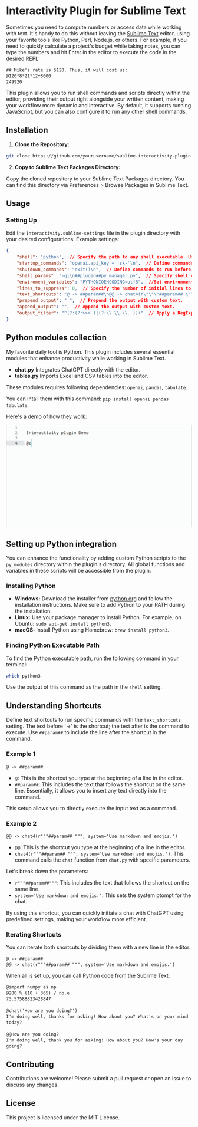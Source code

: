 # Interactivity Plugin for Sublime Text

Sometimes you need to compute numbers or access data while working with text. It's handy to do this without leaving the [Sublime Text](https://www.sublimetext.com/) editor, using your favorite tools like Python, Perl, Node.js, or others.
For example, if you need to quickly calculate a project's budget while taking notes, you can type the numbers and hit Enter in the editor to execute the code in the desired REPL:
```plaintext
## Mike's rate is $120. Thus, it will cost us:
@120*8*21*12+8000
249920
```

This plugin allows you to run shell commands and scripts directly within the editor, providing their output right alongside your written content, making your workflow more dynamic and interactive.
By default, it supports running JavaScript, but you can also configure it to run any other shell commands.

## Installation

1. **Clone the Repository:**

```bash
git clone https://github.com/yourusername/sublime-interactivity-plugin.git
```

2. **Copy to Sublime Text Packages Directory:**

Copy the cloned repository to your Sublime Text Packages directory. You can find this directory via Preferences > Browse Packages in Sublime Text.

## Usage
### Setting Up

Edit the `Interactivity.sublime-settings` file in the plugin directory with your desired configurations. Example settings:

```json
{
    "shell": "python",  // Specify the path to any shell executable. Use `##plugin##` to refer to the plugin's directory.
    "startup_commands": "openai.api_key = 'sk-'\n",  // Define commands to run after starting the shell. Specify your OpenAI API key here for chat.py module.
    "shutdown_commands": "exit()\n",  // Define commands to run before closing the shell.
    "shell_params": "-qi\n##plugin##py_manager.py",  // Specify shell command-line arguments, one per line. Use `##plugin##` to refer to the plugin's directory.
    "enviroment_variables": "PYTHONIOENCODING=utf8",  //Set environment variables, one per line. Use `##plugin##` to refer to the plugin's directory.
    "lines_to_suppress": 0,  // Specify the number of initial lines to skip (e.g., shell greetings).
    "text_shortcuts": "@ -> ##param##\n@@ -> chat4(r\"\"\"##param## \"\"\")",  // Define text shortcuts for running commands. The text before '->' is the shortcut; the text after is the command to execute. Use `##param##` to include the line after the shortcut in the command.
    "prepend_output": " ",  // Prepend the output with custom text.
    "append_output": "",  // Append the output with custom text.
    "output_filter": "^(?:(?:>>> )|(?:\\.\\.\\. ))+"  // Apply a RegExp pattern to filter the output.
}
```

## Python modules collection

My favorite daily tool is Python. This plugin includes several essential modules that enhance productivity while working in Sublime Text.

- **chat.py** Integrates ChatGPT directly with the editor.
- **tables.py** Imports Excel and CSV tables into the editor.

These modules requires following dependencies: `openai`, `pandas`, `tabulate`.

You can intall them with this command: `pip install openai pandas tabulate`.

Here's a demo of how they work:

<img src="demo.gif" alt="Demo" style="width:700px;"/>

## Setting up Python integration
You can enhance the functionality by adding custom Python scripts to the `py_modules` directory within the plugin's directory. All global functions and variables in these scripts will be accessible from the plugin.

### Installing Python

- **Windows:** Download the installer from [python.org](https://www.python.org/downloads/windows/) and follow the installation instructions. Make sure to add Python to your PATH during the installation.
- **Linux:** Use your package manager to install Python. For example, on Ubuntu: `sudo apt-get install python3`.
- **macOS:** Install Python using Homebrew: `brew install python3`.

### Finding Python Executable Path

To find the Python executable path, run the following command in your terminal:

```sh
which python3
```

Use the output of this command as the path in the `shell` setting.

## Understanding Shortcuts

Define text shortcuts to run specific commands with the `text_shortcuts` setting. The text before '->' is the shortcut; the text after is the command to execute. Use `##param##` to include the line after the shortcut in the command.

### Example 1

```plaintext
@ -> ##param##
```

- `@`: This is the shortcut you type at the beginning of a line in the editor.
- `##param##`: This includes the text that follows the shortcut on the same line. Essentially, it allows you to insert any text directly into the command.

This setup allows you to directly execute the input text as a command.

### Example 2

```plaintext
@@ -> chat4(r"""##param## """, system='Use markdown and emojis.')
```

- `@@`: This is the shortcut you type at the beginning of a line in the editor.
- `chat4(r"""##param## """, system='Use markdown and emojis.')`: This command calls the `chat` function from `chat.py` with specific parameters.

Let's break down the parameters:
- `r"""##param##"""`: This includes the text that follows the shortcut on the same line.
- `system='Use markdown and emojis.'`: This sets the system ptompt for the chat.

By using this shortcut, you can quickly initiate a chat with ChatGPT using predefined settings, making your workflow more efficient.

### Iterating Shortcuts

You can iterate both shortcuts by dividing them with a new line in the editor:

```plaintext
@ -> ##param##
@@ -> chat(r"""##param## """, system='Use markdown and emojis.')
```

When all is set up, you can call Python code from the Sublime Text:

```plaintext
@import numpy as np
@200 % (10 + 365) / np.e
73.57588823428847

@chat('How are you doing?')
I'm doing well, thanks for asking! How about you? What's on your mind today?

@@How are you doing?
I'm doing well, thank you for asking! How about you? How's your day going?
```

## Contributing

Contributions are welcome! Please submit a pull request or open an issue to discuss any changes.

## License

This project is licensed under the MIT License.
